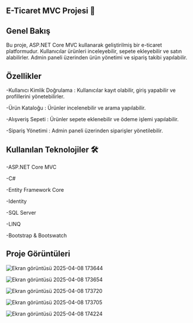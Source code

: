 ## E-Ticaret MVC Projesi 🛒

## Genel Bakış 

Bu proje, ASP.NET Core MVC kullanarak geliştirilmiş bir e-ticaret platformudur. Kullanıcılar ürünleri inceleyebilir, sepete ekleyebilir ve satın alabilirler. Admin paneli üzerinden ürün yönetimi ve sipariş takibi yapılabilir.

## Özellikler 

-Kullanıcı Kimlik Doğrulama : Kullanıcılar kayıt olabilir, giriş yapabilir ve profillerini yönetebilirler.

-Ürün Kataloğu : Ürünler incelenebilir ve arama yapılabilir.

-Alışveriş Sepeti : Ürünler sepete eklenebilir ve ödeme işlemi yapılabilir.

-Sipariş Yönetimi : Admin paneli üzerinden siparişler yönetilebilir.

## Kullanılan Teknolojiler 🛠️

-ASP.NET Core MVC

-C#

-Entity Framework Core

-Identity

-SQL Server

-LINQ

-Bootstrap & Bootswatch

## Proje Görüntüleri

![Ekran görüntüsü 2025-04-08 173644](https://github.com/user-attachments/assets/ca9b6030-b0ed-4805-b06a-6351f48e5b8a)

![Ekran görüntüsü 2025-04-08 173654](https://github.com/user-attachments/assets/c6a11138-f250-4e7d-8ab8-951e836e07cd)

![Ekran görüntüsü 2025-04-08 173720](https://github.com/user-attachments/assets/d3b14407-503f-450d-8aa6-4dc0eee829e3)

![Ekran görüntüsü 2025-04-08 173705](https://github.com/user-attachments/assets/16cf2b3f-1b7c-43cf-a0cb-76623a7d6a2b)

![Ekran görüntüsü 2025-04-08 174224](https://github.com/user-attachments/assets/0baf89b9-7cd2-496b-8225-2335e41fd889)
